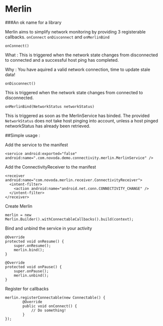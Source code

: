 Merlin
======

###An ok name for a library


Merlin aims to simplify network monitoring by providing 3 registerable callbacks. ``onConnect`` ``onDisconnect`` and ``onMerlinBind``

    onConnect()

What :
This is triggered when the network state changes from disconnected to connected and a successful host ping has completed.

Why :
You have aquired a valid network connection, time to update stale data!

    onDisconnect()

This is triggered when the network state changes from connected to disconnected.

    onMerlinBind(NetworkStatus networkStatus)

This is triggered as soon as the MerlinService has binded. The provided ``NetworkStatus`` does not take host pinging into account, unless a host pinged networkStatus has already been retrieved.


##Simple usage :

Add the service to the manifest

    <service android:exported="false" android:name=".com.novoda.demo.connectivity.merlin.MerlinService" />

Add the ConnectivityReceiver to the manifest

    <receiver android:name="com.novoda.merlin.receiver.ConnectivityReceiver">
      <intent-filter>
        <action android:name="android.net.conn.CONNECTIVITY_CHANGE" />
      </intent-filter>
    </receiver>

Create Merlin

    merlin = new Merlin.Builder().withConnectableCallbacks().build(context);

Bind and unbind the service in your activity

    @Override
    protected void onResume() {
        super.onResume();
        merlin.bind();
    }

    @Override
    protected void onPause() {
        super.onPause();
        merlin.unbind();
    }

Register for callbacks

    merlin.registerConnectable(new Connectable() {
            @Override
            public void onConnect() {
                // Do something!
            }
    });

